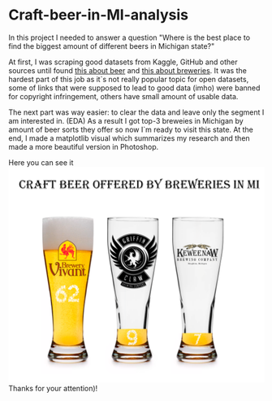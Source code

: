 # Craft-beer-in-MI-analysis
In this project I needed to answer a question "Where is the best place to find the biggest amount of different beers in Michigan state?"

At first, I was scraping good datasets from Kaggle, GitHub and other sources until found [this about beer](https://github.com/nickhould/craft-beers-dataset/blob/master/data/processed/beers.csv) and [this about breweries](https://github.com/nickhould/craft-beers-dataset/blob/master/data/processed/beers.csv).
It was the hardest part of this job as it`s not really popular topic for open datasets, some of links that were supposed to lead to good data (imho) were banned for copyright infringement, others have small amount of usable data.

The next part was way easier: to clear the data and leave only the segment I am interested in. (EDA)
As a result I got top-3 breweies in Michigan by amount of beer sorts they offer so now I`m ready to visit this state. At the end, I made a matplotlib visual which summarizes my research and then made a more beautiful version in Photoshop.

Here you can see it
![lol](https://github.com/grazh/Craft-beer-in-MI-analysis/blob/master/photoshop_visual.png)
Thanks for your attention)!
